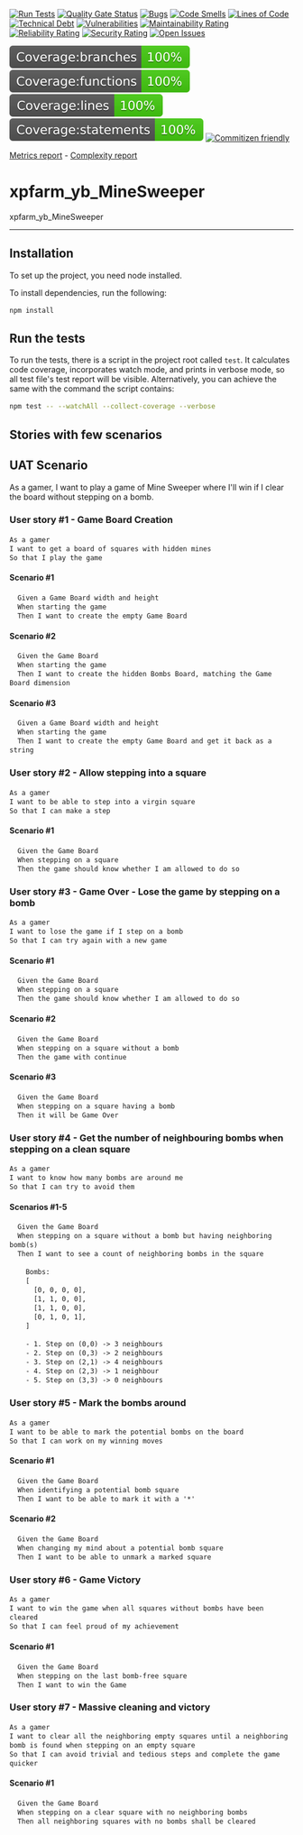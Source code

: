 [![Run Tests](https://github.com/carlo-tronnberg/xpfarm_yb_MineSweeper/actions/workflows/main.yml/badge.svg)](https://github.com/carlo-tronnberg/xpfarm_yb_MineSweeper/actions/workflows/main.yml/badge.svg)
[![Quality Gate Status](https://sonarcloud.io/api/project_badges/measure?project=carlo-tronnberg_xpfarm_yb_MineSweeper&metric=alert_status)](https://sonarcloud.io/summary/new_code?id=carlo-tronnberg_xpfarm_yb_MineSweeper)
[![Bugs](https://sonarcloud.io/api/project_badges/measure?project=carlo-tronnberg_xpfarm_yb_MineSweeper&metric=bugs)](https://sonarcloud.io/summary/new_code?id=carlo-tronnberg_xpfarm_yb_MineSweeper)
[![Code Smells](https://sonarcloud.io/api/project_badges/measure?project=carlo-tronnberg_xpfarm_yb_MineSweeper&metric=code_smells)](https://sonarcloud.io/summary/new_code?id=carlo-tronnberg_xpfarm_yb_MineSweeper)
[![Lines of Code](https://sonarcloud.io/api/project_badges/measure?project=carlo-tronnberg_xpfarm_yb_MineSweeper&metric=ncloc)](https://sonarcloud.io/summary/new_code?id=carlo-tronnberg_xpfarm_yb_MineSweeper)
[![Technical Debt](https://sonarcloud.io/api/project_badges/measure?project=carlo-tronnberg_xpfarm_yb_MineSweeper&metric=sqale_index)](https://sonarcloud.io/summary/new_code?id=carlo-tronnberg_xpfarm_yb_MineSweeper)
[![Vulnerabilities](https://sonarcloud.io/api/project_badges/measure?project=carlo-tronnberg_xpfarm_yb_MineSweeper&metric=vulnerabilities)](https://sonarcloud.io/summary/new_code?id=carlo-tronnberg_xpfarm_yb_MineSweeper)
[![Maintainability Rating](https://sonarcloud.io/api/project_badges/measure?project=carlo-tronnberg_xpfarm_yb_MineSweeper&metric=sqale_rating)](https://sonarcloud.io/summary/new_code?id=carlo-tronnberg_xpfarm_yb_MineSweeper)
[![Reliability Rating](https://sonarcloud.io/api/project_badges/measure?project=carlo-tronnberg_xpfarm_yb_MineSweeper&metric=reliability_rating)](https://sonarcloud.io/summary/new_code?id=carlo-tronnberg_xpfarm_yb_MineSweeper)
[![Security Rating](https://sonarcloud.io/api/project_badges/measure?project=carlo-tronnberg_xpfarm_yb_MineSweeper&metric=security_rating)](https://sonarcloud.io/summary/new_code?id=carlo-tronnberg_xpfarm_yb_MineSweeper)
[![Open Issues](https://img.shields.io/github/issues/carlo-tronnberg/badge.svg)](https://github.com/carlo-tronnberg/xpfarm_yb_MineSweeper/issues)

[![Build Status](coverage/badge-branches.svg)](coverage/badge-branches.svg)
[![Build Status](coverage/badge-functions.svg)](coverage/badge-functions.svg)
[![Build Status](coverage/badge-lines.svg)](coverage/badge-lines.svg)
[![Build Status](coverage/badge-statements.svg)](coverage/badge-statements.svg)
[![Commitizen friendly](https://img.shields.io/badge/commitizen-friendly-brightgreen.svg)](http://commitizen.github.io/cz-cli/)

[Metrics report](metrics.md) -
[Complexity report](complexity-report.md)

# xpfarm_yb_MineSweeper

xpfarm_yb_MineSweeper

---

## Installation

To set up the project, you need node installed.

To install dependencies, run the following:

```sh
npm install
```

## Run the tests

To run the tests, there is a script in the project root called `test`. It calculates code coverage, incorporates
watch mode, and prints in verbose mode, so all test file's test report will be visible. Alternatively, you
can achieve the same with the command the script contains:

```sh
npm test -- --watchAll --collect-coverage --verbose
```

## Stories with few scenarios

## UAT Scenario

As a gamer, I want to play a game of Mine Sweeper where I'll win if I clear the board without stepping on a bomb.

### User story #1 - Game Board Creation

```
As a gamer
I want to get a board of squares with hidden mines
So that I play the game
```

#### Scenario #1

```
  Given a Game Board width and height
  When starting the game
  Then I want to create the empty Game Board
```

#### Scenario #2

```
  Given the Game Board
  When starting the game
  Then I want to create the hidden Bombs Board, matching the Game Board dimension
```

#### Scenario #3

```
  Given a Game Board width and height
  When starting the game
  Then I want to create the empty Game Board and get it back as a string
```

### User story #2 - Allow stepping into a square

```
As a gamer
I want to be able to step into a virgin square
So that I can make a step
```

#### Scenario #1

```
  Given the Game Board
  When stepping on a square
  Then the game should know whether I am allowed to do so
```

### User story #3 - Game Over - Lose the game by stepping on a bomb

```
As a gamer
I want to lose the game if I step on a bomb
So that I can try again with a new game
```

#### Scenario #1

```
  Given the Game Board
  When stepping on a square
  Then the game should know whether I am allowed to do so
```

#### Scenario #2

```
  Given the Game Board
  When stepping on a square without a bomb
  Then the game with continue
```

#### Scenario #3

```
  Given the Game Board
  When stepping on a square having a bomb
  Then it will be Game Over
```

### User story #4 - Get the number of neighbouring bombs when stepping on a clean square

```
As a gamer
I want to know how many bombs are around me
So that I can try to avoid them
```

#### Scenarios #1-5

```
  Given the Game Board
  When stepping on a square without a bomb but having neighboring bomb(s)
  Then I want to see a count of neighboring bombs in the square

    Bombs:
    [
      [0, 0, 0, 0],
      [1, 1, 0, 0],
      [1, 1, 0, 0],
      [0, 1, 0, 1],
    ]

    - 1. Step on (0,0) -> 3 neighbours
    - 2. Step on (0,3) -> 2 neighbours
    - 3. Step on (2,1) -> 4 neighbours
    - 4. Step on (2,3) -> 1 neighbour
    - 5. Step on (3,3) -> 0 neighbours
```

### User story #5 - Mark the bombs around

```
As a gamer
I want to be able to mark the potential bombs on the board
So that I can work on my winning moves
```

#### Scenario #1

```
  Given the Game Board
  When identifying a potential bomb square
  Then I want to be able to mark it with a '*'
```

#### Scenario #2

```
  Given the Game Board
  When changing my mind about a potential bomb square
  Then I want to be able to unmark a marked square
```

### User story #6 - Game Victory

```
As a gamer
I want to win the game when all squares without bombs have been cleared
So that I can feel proud of my achievement
```

#### Scenario #1

```
  Given the Game Board
  When stepping on the last bomb-free square
  Then I want to win the Game
```

### User story #7 - Massive cleaning and victory

```
As a gamer
I want to clear all the neighboring empty squares until a neighboring bomb is found when stepping on an empty square
So that I can avoid trivial and tedious steps and complete the game quicker
```

#### Scenario #1

```
  Given the Game Board
  When stepping on a clear square with no neighboring bombs
  Then all neighboring squares with no bombs shall be cleared
```
